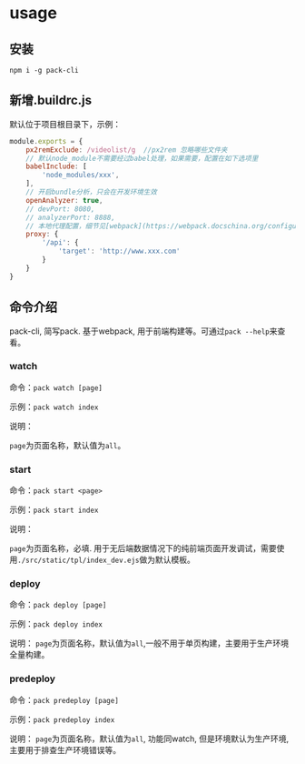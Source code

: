 # usage
## 安装

`npm i -g pack-cli`

## 新增.buildrc.js

默认位于项目根目录下，示例：

```javascript
module.exports = {
    px2remExclude: /videolist/g  //px2rem 忽略哪些文件夹
    // 默认node_module不需要经过babel处理，如果需要，配置在如下选项里
    babelInclude: [
        'node_modules/xxx',
    ],
    // 开启bundle分析，只会在开发环境生效
    openAnalyzer: true,
    // devPort: 8080,
    // analyzerPort: 8888,
    // 本地代理配置，细节见[webpack](https://webpack.docschina.org/configuration/dev-server/#devserver-proxy)
    proxy: {
        '/api': {
            'target': 'http://www.xxx.com'
        }
    }
}
```
## 命令介绍

pack-cli, 简写pack.
基于webpack, 用于前端构建等。可通过`pack --help`来查看。

### watch
命令：`pack watch [page]`

示例：`pack watch index`

说明：

`page`为页面名称，默认值为`all`。

### start
命令：`pack start <page>`

示例：`pack start index`

说明：

`page`为页面名称，必填.
用于无后端数据情况下的纯前端页面开发调试，需要使用`./src/static/tpl/index_dev.ejs`做为默认模板。

### deploy
命令：`pack deploy [page]`

示例：`pack deploy index`

说明：
`page`为页面名称，默认值为`all`,一般不用于单页构建，主要用于生产环境全量构建。

### predeploy
命令：`pack predeploy [page]`

示例：`pack predeploy index`

说明：
`page`为页面名称，默认值为`all`, 功能同watch, 但是环境默认为生产环境, 主要用于排查生产环境错误等。
